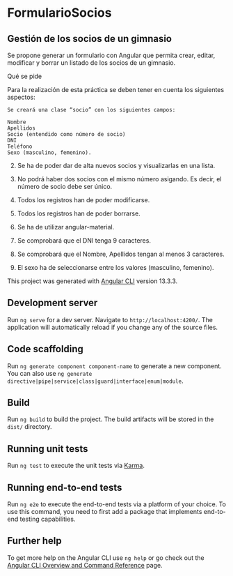 # FormularioSocios

## Gestión de los socios de un gimnasio

Se propone generar un formulario con Angular que permita crear, editar, modificar y borrar un listado de los socios de un gimnasio.

Qué se pide

Para la realización de esta práctica se deben tener en cuenta los siguientes aspectos:

    Se creará una clase “socio” con los siguientes campos:

    Nombre
    Apellidos
    Socio (entendido como número de socio)
    DNI
    Teléfono
    Sexo (masculino, femenino).

2. Se ha de poder dar de alta nuevos socios y visualizarlas en una lista.

3. No podrá haber dos socios con el mismo número asigando. Es decir, el número de socio debe ser único.

4. Todos los registros han de poder modificarse.

5. Todos los registros han de poder borrarse.

6. Se ha de utilizar angular-material.

7. Se comprobará que el DNI tenga 9 caracteres.

8. Se comprobará que el Nombre, Apellidos tengan al menos 3 caracteres.

9. El sexo ha de seleccionarse entre los valores (masculino, femenino).


This project was generated with [Angular CLI](https://github.com/angular/angular-cli) version 13.3.3.

## Development server

Run `ng serve` for a dev server. Navigate to `http://localhost:4200/`. The application will automatically reload if you change any of the source files.

## Code scaffolding

Run `ng generate component component-name` to generate a new component. You can also use `ng generate directive|pipe|service|class|guard|interface|enum|module`.

## Build

Run `ng build` to build the project. The build artifacts will be stored in the `dist/` directory.

## Running unit tests

Run `ng test` to execute the unit tests via [Karma](https://karma-runner.github.io).

## Running end-to-end tests

Run `ng e2e` to execute the end-to-end tests via a platform of your choice. To use this command, you need to first add a package that implements end-to-end testing capabilities.

## Further help

To get more help on the Angular CLI use `ng help` or go check out the [Angular CLI Overview and Command Reference](https://angular.io/cli) page.
